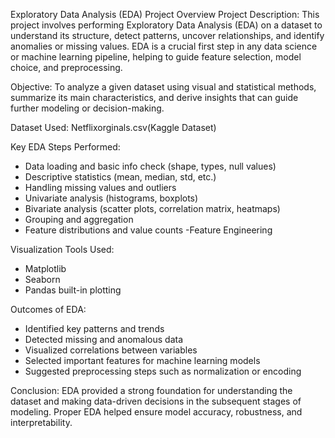 Exploratory Data Analysis (EDA) Project Overview
 Project Description:
This project involves performing Exploratory Data Analysis (EDA) on a dataset to understand its structure, detect patterns, uncover relationships, and identify anomalies or missing values. EDA is a crucial first step in any data science or machine learning pipeline, helping to guide feature selection, model choice, and preprocessing.
 
 Objective:
To analyze a given dataset using visual and statistical methods, summarize its main characteristics, and derive insights that can guide further modeling or decision-making.

Dataset Used:
Netflixorginals.csv(Kaggle Dataset)

Key EDA Steps Performed:
- Data loading and basic info check (shape, types, null values)
- Descriptive statistics (mean, median, std, etc.)
- Handling missing values and outliers
- Univariate analysis (histograms, boxplots)
- Bivariate analysis (scatter plots, correlation matrix, heatmaps)
- Grouping and aggregation
- Feature distributions and value counts
-Feature Engineering

Visualization Tools Used:
- Matplotlib
- Seaborn
- Pandas built-in plotting

 Outcomes of EDA:
- Identified key patterns and trends
- Detected missing and anomalous data
- Visualized correlations between variables
- Selected important features for machine learning models
- Suggested preprocessing steps such as normalization or encoding

Conclusion:
EDA provided a strong foundation for understanding the dataset and making data-driven decisions in the subsequent stages of modeling. Proper EDA helped ensure model accuracy, robustness, and interpretability.

